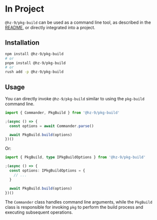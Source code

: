 # In Project

`@hz-9/pkg-build` can be used as a command line tool, as described in the [README](./), or directly integrated into a project.

## Installation

```bash
npm install @hz-9/pkg-build
# or
pnpm install @hz-9/pkg-build
# or
rush add -p @hz-9/pkg-build
```

## Usage

You can directly invoke `@hz-9/pkg-build` similar to using the `pkg-build` command line.

```ts
import { Commander, PkgBuild } from '@hz-9/pkg-build'

;(async () => {
  const options = await Commander.parse()

  await PkgBuild.build(options)
})()
```

Or:

```ts
import { PkgBuild, type IPkgBuildOptions } from '@hz-9/pkg-build'

;(async () => {
  const options: IPkgBuildOptions = {
    // ...
  }

  await PkgBuild.build(options)
})()
```

The `Commander` class handles command line arguments, while the `PkgBuild` class is responsible for invoking `pkg` to perform the build process and executing subsequent operations.
